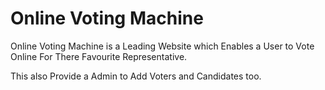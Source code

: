 # Online Voting Machine
 Online Voting Machine is a Leading Website which Enables a User to Vote Online For There Favourite Representative.

 This also Provide a Admin to Add Voters and Candidates too.
 



